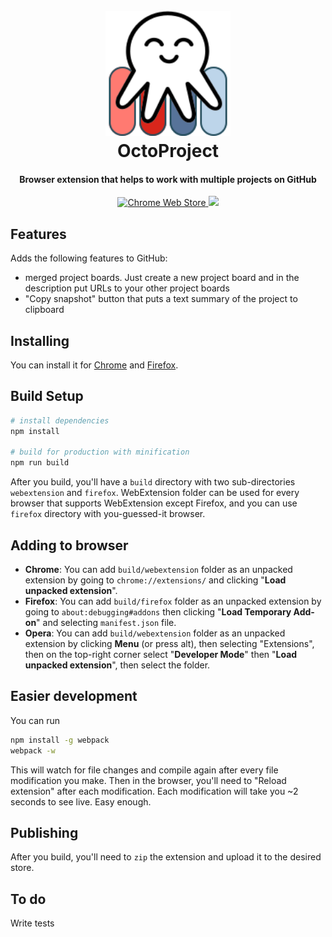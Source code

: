 <h1 align="center">
  <br>
  <a href="https://github.com/Starcounter/OctoProject">
    <img src="./icons/logo.svg" alt="OctoProject logo" width="200">
  </a>
  <br>
  OctoProject
  <br>
</h1>

<h4 align="center">Browser extension that helps to work with multiple projects on GitHub</h4>

<p align="center">
  <a href="https://chrome.google.com/webstore/detail/octoproject/hgaipodkndbjmmkjielfphdnfhgnagfj">
    <img src="https://img.shields.io/chrome-web-store/v/hgaipodkndbjmmkjielfphdnfhgnagfj.svg"
         alt="Chrome Web Store">
  </a>
  <a href="https://addons.mozilla.org/en-US/firefox/addon/octoproject/">
    <img src="https://img.shields.io/amo/v/octoproject.svg">
    </a>
</p>

## Features

Adds the following features to GitHub:

- merged project boards. Just create a new project board and in the description put URLs to your other project boards
- "Copy snapshot" button that puts a text summary of the project to clipboard

## Installing

You can install it for [Chrome](https://chrome.google.com/webstore/detail/octoproject/hgaipodkndbjmmkjielfphdnfhgnagfj) and [Firefox](https://addons.mozilla.org/en-US/firefox/addon/octoproject/).

## Build Setup

``` bash
# install dependencies
npm install

# build for production with minification
npm run build

```

After you build, you'll have a `build` directory with two sub-directories `webextension` and `firefox`. WebExtension folder can be used for every browser that supports WebExtension except Firefox, and you can use `firefox` directory with you-guessed-it browser.

## Adding to browser

- **Chrome**: You can add `build/webextension` folder as an unpacked extension by going to `chrome://extensions/` and clicking "**Load unpacked extension**".
- **Firefox**: You can add `build/firefox` folder as an unpacked extension by going to `about:debugging#addons` then clicking "**Load Temporary Add-on**" and selecting `manifest.json` file.
- **Opera**: You can add `build/webextension` folder as an unpacked extension by clicking **Menu** (or press alt), then selecting "Extensions", then on the top-right corner select "**Developer Mode**" then "**Load unpacked extension**", then select the folder.

## Easier development

You can run 
``` bash
npm install -g webpack
webpack -w
```
This will watch for file changes and compile again after every file modification you make. Then in the browser, you'll need to "Reload extension" after each modification. Each modification will take you ~2 seconds to see live. Easy enough.

## Publishing

After you build, you'll need to `zip` the extension and upload it to the desired store.

## To do

Write tests
